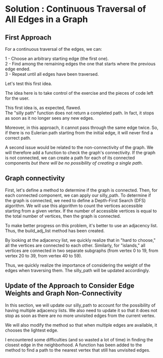 # Solution : Continuous Traversal of All Edges in a Graph

## First Approach

For a continuous traversal of the edges, we can:

1 - Choose an arbitrary starting edge (the first one).  
2 - Find among the remaining edges the one that starts where the previous edge ended.  
3 - Repeat until all edges have been traversed.  

Let's test this first idea.

The idea here is to take control of the exercise and the pieces of code left for the user.

This first idea is, as expected, flawed.  
The "silly path" function does not return a completed path. In fact, it stops as soon as it no longer sees any new edges.  

Moreover, in this approach, it cannot pass through the same edge twice. So, if there is no Eulerian path starting from the initial edge, it will never find a correct path.  

A second issue would be related to the non-connectivity of the graph. We will therefore add a function to check the graph's connectivity. If the graph is not connected, we can create a path for each of its connected components *but there will be no possibility of creating a single path*.
 
## Graph connectivity

First, let's define a method to determine if the graph is connected. Then, for each connected component, we can apply our silly_path.
To determine if the graph is connected, we need to define a Depth-First Search (DFS) algorithm. We will use this algorithm to count the vertices accessible starting from a given vertex. If the number of accessible vertices is equal to the total number of vertices, then the graph is connected.

To make better progress on this problem, it's better to use an adjacency list. Thus, the build_adj_list method has been created.

By looking at the adjacency list, we quickly realize that in "hard to choose," all the vertices are connected to each other. Similarly, for "islands," all vertices are connected in two separate subgraphs (from vertex 0 to 19, from vertex 20 to 39, from vertex 40 to 59).  

Thus, we quickly realize the importance of considering the weight of the edges when traversing them. The silly_path will be updated accordingly.

## Update of the Approach to Consider Edge Weights and Graph Non-Connectivity

In this section, we will update our silly_path to account for the possibility of having multiple adjacency lists. We also need to update it so that it does not stop as soon as there are no more unvisited edges from the current vertex.

We will also modify the method so that when multiple edges are available, it chooses the lightest edge.

I encountered some difficulties (and so wasted a lot of time) in finding the closest edge in the neighborhood. A function has been added to the method to find a path to the nearest vertex that still has unvisited edges.

